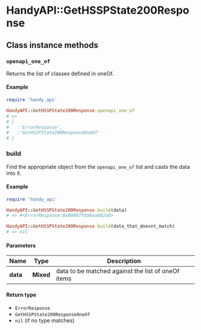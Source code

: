 # HandyAPI::GetHSSPState200Response

## Class instance methods

### `openapi_one_of`

Returns the list of classes defined in oneOf.

#### Example

```ruby
require 'handy_api'

HandyAPI::GetHSSPState200Response.openapi_one_of
# =>
# [
#   :'ErrorResponse',
#   :'GetHSSPState200ResponseOneOf'
# ]
```

### build

Find the appropriate object from the `openapi_one_of` list and casts the data into it.

#### Example

```ruby
require 'handy_api'

HandyAPI::GetHSSPState200Response.build(data)
# => #<ErrorResponse:0x00007fdd4aab02a0>

HandyAPI::GetHSSPState200Response.build(data_that_doesnt_match)
# => nil
```

#### Parameters

| Name | Type | Description |
| ---- | ---- | ----------- |
| **data** | **Mixed** | data to be matched against the list of oneOf items |

#### Return type

- `ErrorResponse`
- `GetHSSPState200ResponseOneOf`
- `nil` (if no type matches)

